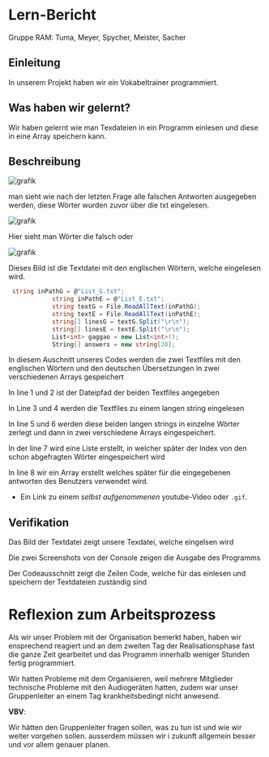 
# Lern-Bericht
Gruppe RAM: Tuma, Meyer, Spycher, Meister, Sacher

## Einleitung

In unserem Projekt haben wir ein Vokabeltrainer programmiert.

## Was haben wir gelernt?

Wir haben gelernt wie man Texdateien in ein Programm einlesen und diese in eine Array speichern kann.

## Beschreibung

![grafik](https://user-images.githubusercontent.com/110892658/201874804-8427aaf2-d867-4710-9c82-2a0726569112.png)

man sieht wie nach der letzten Frage alle falschen Antworten ausgegeben werden, diese Wörter wurden zuvor über die txt eingelesen.

![grafik](https://user-images.githubusercontent.com/110892658/201876578-85e2bdef-5fef-44f0-afaf-44a441041416.png)

Hier sieht man Wörter die falsch oder

![grafik](https://user-images.githubusercontent.com/110892658/201871767-33d21430-f99a-45c4-acc4-20a024732e25.png)

Dieses Bild ist die Textdatei mit den englischen Wörtern, welche eingelesen wird.
```c#
 string inPathG = @"List_G.txt";
            string inPathE = @"List_E.txt";
            string textG = File.ReadAllText(inPathG);
            string textE = File.ReadAllText(inPathE);
            string[] linesG = textG.Split("\r\n");
            string[] linesE = textE.Split("\r\n");
            List<int> gaggao = new List<int>();
            String[] answers = new string[20];
```

In diesem Auschnitt unseres Codes werden die zwei Textfiles mit den englischen Wörtern und den deutschen Übersetzungen in zwei verschiedenen Arrays gespeichert

In line 1 und 2 ist der Dateipfad der beiden Textfiles angegeben

In Line 3 und 4 werden die Textfiles zu einem langen string eingelesen

In line 5 und 6 werden diese beiden langen strings in einzelne Wörter zerlegt und dann in zwei verschiedene Arrays eingespeichert.

In der line 7 wird eine Liste erstellt, in welcher später der Index von den schon abgefragten Wörter eingespeichert wird

In line 8 wir ein Array erstellt welches später für die eingegebenen antworten des Benutzers verwendet wird.

* Ein Link zu einem *selbst aufgenommenen* youtube-Video oder `.gif`.

## Verifikation

Das Bild der Textdatei zeigt unsere Texdatei, welche eingelsen wird

Die zwei Screenshots von der Console zeigen die Ausgabe des Programms

Der Codeausschnitt zeigt die Zeilen Code, welche für das einlesen und speichern der Textdateien zuständig sind

# Reflexion zum Arbeitsprozess

Als wir unser Problem mit der Organisation bemerkt haben, haben wir ensprechend reagiert und an dem zweiten Tag der Realisationsphase fast die ganze Zeit gearbeitet und das Programm innerhalb weniger Stunden fertig programmiert.

Wir hatten Probleme mit dem Organisieren, weil mehrere Mitglieder technische Probleme mit den Audiogeräten hatten, zudem war unser Gruppenleiter an einem Tag krankheitsbedingt nicht anwesend.

**VBV**: 

Wir hätten den Gruppenleiter fragen sollen, was zu tun ist und wie wir weiter vorgehen sollen. ausserdem müssen wir i zukunft allgemein besser und vor allem genauer planen.
